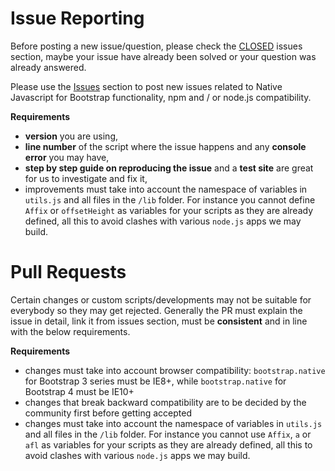 # Issue Reporting
Before posting a new issue/question, please check the [CLOSED](https://github.com/thednp/bootstrap.native/issues?q=is%3Aissue+is%3Aclosed) issues section, maybe your issue have already been solved or your question was already answered.

Please use the [Issues](https://github.com/thednp/bootstrap.native/issues) section to post new issues related to Native Javascript for Bootstrap functionality, npm and / or node.js compatibility. 

**Requirements**
* **version** you are using, 
* **line number** of the script where the issue happens and any **console error** you may have,
* **step by step guide on reproducing the issue** and a **test site** are great for us to investigate and fix it,
* improvements must take into account the namespace of variables in `utils.js` and all files in the `/lib` folder. For instance you cannot define `Affix` or `offsetHeight` as variables for your scripts as they are already defined, all this to avoid clashes with various `node.js` apps we may build.


# Pull Requests
Certain changes or custom scripts/developments may not be suitable for everybody so they may get rejected. Generally the PR must explain the issue in detail, link it from issues section, must be **consistent** and in line with the below requirements.
 
**Requirements**
* changes must take into account browser compatibility: `bootstrap.native` for Bootstrap 3 series must be IE8+, while `bootstrap.native` for Bootstrap 4 must be IE10+
* changes that break backward compatibility are to be decided by the community first before getting accepted
* changes must take into account the namespace of variables in `utils.js` and all files in the `/lib` folder. For instance you cannot use `Affix`, `a` or `afl` as variables for your scripts as they are already defined, all this to avoid clashes with various `node.js` apps we may build.
